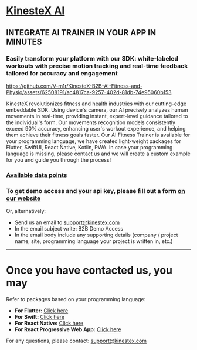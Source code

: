 # [KinesteX AI](https://kinestex.com)
## INTEGRATE AI TRAINER IN YOUR APP IN MINUTES
### Easily transform your platform with our SDK: white-labeled workouts with precise motion tracking and real-time feedback tailored for accuracy and engagement


https://github.com/V-m1r/KinesteX-B2B-AI-Fitness-and-Physio/assets/62508191/ac4817ca-9257-402d-81db-74e95060b153


KinesteX revolutionizes fitness and health industries with our cutting-edge embeddable SDK. Using device's camera, our AI precisely analyzes human movements in real-time, providing instant, expert-level guidance tailored to the individual's form. Our movements recognition models consistently exceed 90% accuracy, enhancing user's workout experience, and helping them achieve their fitness goals faster. Our AI Fitness Trainer is available for your programming language, we have created light-weight packages for Flutter, SwiftUI, React Native, Kotlin, PWA. In case your programming language is missing, please contact us and we will create a custom example for you and guide you through the process!

### [Available data points](https://kinestex.notion.site/KinesteX-B2B-Data-Sharing-cdc592019d8045708c36889cb0c4e774?pvs=74)

### To get demo access and your api key, please fill out a form [on our website](https://kinestex.com#contact-form)

Or, alternatively: 
- Send us an email to [support@kinestex.com](mailto:support@kinestex.com)
- In the email subject write: B2B Demo Access
- In the email body include any supporting details (company / project name, site, programming language your project is written in, etc.)

-------

# Once you have contacted us, you may
Refer to packages based on your programming language:

- **For Flutter:** [Click here](https://pub.dev/packages/kinestex_sdk_flutter)
- **For Swift:** [Click here](https://github.com/V-m1r/KinesteXAIWebView/tree/main)
- **For React Native:** [Click here](https://www.npmjs.com/package/kinestex-sdk-react-native)
- **For React Progressive Web App:** [Click here](https://github.com/V-m1r/KinesteX-B2B-AI-Fitness-and-Physio/tree/main/PWA-KinesteX)

For any questions, please contact: support@kinestex.com

